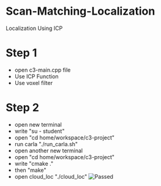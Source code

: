 # Scan-Matching-Localization
Localization Using ICP
# Step 1
- open c3-main.cpp file
- Use ICP Function
- Use voxel filter
# Step 2
- open new terminal
- write "su - student"
- open "cd home/workspace/c3-project"
- run carla "./run_carla.sh"
- open another new terminal
- open "cd home/workspace/c3-project" 
- write "cmake ."
- then "make"
- open cloud_loc "./cloud_loc"
![Passed](https://user-images.githubusercontent.com/130584964/236590521-f1baec92-3c75-4622-b290-807c77fcc416.PNG)
